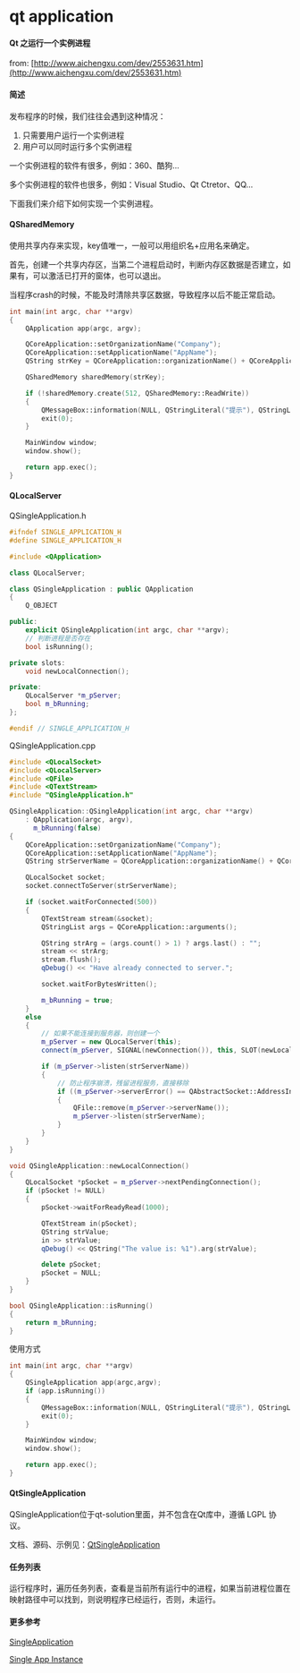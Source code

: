 # qt application

#### Qt 之运行一个实例进程 <a href="#qt-zhi-yun-hang-yi-ge-shi-li-jin-cheng" id="qt-zhi-yun-hang-yi-ge-shi-li-jin-cheng"></a>

from: [http://www.aichengxu.com/dev/2553631.htm](http://www.aichengxu.com/dev/2553631.htm)

#### 简述 <a href="#jian-shu" id="jian-shu"></a>

发布程序的时候，我们往往会遇到这种情况：

1. 只需要用户运行一个实例进程
2. 用户可以同时运行多个实例进程

一个实例进程的软件有很多，例如：360、酷狗…

多个实例进程的软件也很多，例如：Visual Studio、Qt Ctretor、QQ…

下面我们来介绍下如何实现一个实例进程。

#### QSharedMemory <a href="#qsharedmemory" id="qsharedmemory"></a>

使用共享内存来实现，key值唯一，一般可以用组织名+应用名来确定。

首先，创建一个共享内存区，当第二个进程启动时，判断内存区数据是否建立，如果有，可以激活已打开的窗体，也可以退出。

当程序crash的时候，不能及时清除共享区数据，导致程序以后不能正常启动。

```cpp
int main(int argc, char **argv)
{
    QApplication app(argc, argv);

    QCoreApplication::setOrganizationName("Company");
    QCoreApplication::setApplicationName("AppName");
    QString strKey = QCoreApplication::organizationName() + QCoreApplication::applicationName();

    QSharedMemory sharedMemory(strKey);

    if (!sharedMemory.create(512, QSharedMemory::ReadWrite))
    {
        QMessageBox::information(NULL, QStringLiteral("提示"), QStringLiteral("程序已运行！"));
        exit(0);
    }

    MainWindow window;
    window.show();

    return app.exec();
}
```

#### QLocalServer <a href="#qlocalserver" id="qlocalserver"></a>

QSingleApplication.h

```cpp
#ifndef SINGLE_APPLICATION_H
#define SINGLE_APPLICATION_H

#include <QApplication>

class QLocalServer;

class QSingleApplication : public QApplication
{
    Q_OBJECT

public:
    explicit QSingleApplication(int argc, char **argv);
    // 判断进程是否存在
    bool isRunning();

private slots:
    void newLocalConnection();

private:
    QLocalServer *m_pServer;
    bool m_bRunning;
};

#endif // SINGLE_APPLICATION_H
```

QSingleApplication.cpp

```cpp
#include <QLocalSocket>
#include <QLocalServer>
#include <QFile>
#include <QTextStream>
#include "QSingleApplication.h"

QSingleApplication::QSingleApplication(int argc, char **argv)
    : QApplication(argc, argv),
      m_bRunning(false)
{
    QCoreApplication::setOrganizationName("Company");
    QCoreApplication::setApplicationName("AppName");
    QString strServerName = QCoreApplication::organizationName() + QCoreApplication::applicationName();

    QLocalSocket socket;
    socket.connectToServer(strServerName);

    if (socket.waitForConnected(500))
    {
        QTextStream stream(&socket);
        QStringList args = QCoreApplication::arguments();

        QString strArg = (args.count() > 1) ? args.last() : "";
        stream << strArg;
        stream.flush();
        qDebug() << "Have already connected to server.";

        socket.waitForBytesWritten();

        m_bRunning = true;
    }
    else
    {
        // 如果不能连接到服务器，则创建一个
        m_pServer = new QLocalServer(this);
        connect(m_pServer, SIGNAL(newConnection()), this, SLOT(newLocalConnection()));

        if (m_pServer->listen(strServerName))
        {
            // 防止程序崩溃，残留进程服务，直接移除
            if ((m_pServer->serverError() == QAbstractSocket::AddressInUseError) && QFile::exists(m_pServer->serverName()))
            {
                QFile::remove(m_pServer->serverName());
                m_pServer->listen(strServerName);
            }
        }
    }
}

void QSingleApplication::newLocalConnection()
{
    QLocalSocket *pSocket = m_pServer->nextPendingConnection();
    if (pSocket != NULL)
    {
        pSocket->waitForReadyRead(1000);

        QTextStream in(pSocket);
        QString strValue;
        in >> strValue;
        qDebug() << QString("The value is: %1").arg(strValue);

        delete pSocket;
        pSocket = NULL;
    }
}

bool QSingleApplication::isRunning()
{
    return m_bRunning;
}
```

使用方式

```cpp
int main(int argc, char **argv)
{
    QSingleApplication app(argc,argv);
    if (app.isRunning())
    {
        QMessageBox::information(NULL, QStringLiteral("提示"), QStringLiteral("程序已运行！"));
        exit(0);
    }

    MainWindow window;
    window.show();

    return app.exec();
}
```

#### QtSingleApplication <a href="#qtsingleapplication" id="qtsingleapplication"></a>

QSingleApplication位于qt-solution里面，并不包含在Qt库中，遵循 LGPL 协议。

文档、源码、示例见：[QtSingleApplication](https://github.com/qtproject/qt-solutions/tree/master/qtsingleapplication)

#### 任务列表 <a href="#ren-wu-lie-biao" id="ren-wu-lie-biao"></a>

运行程序时，遍历任务列表，查看是当前所有运行中的进程，如果当前进程位置在映射路径中可以找到，则说明程序已经运行，否则，未运行。

#### 更多参考 <a href="#geng-duo-can-kao" id="geng-duo-can-kao"></a>

[SingleApplication](https://github.com/itay-grudev/SingleApplication)

[Single App Instance](http://berenger.eu/blog/c-qt-singleapplication-single-app-instance/)
